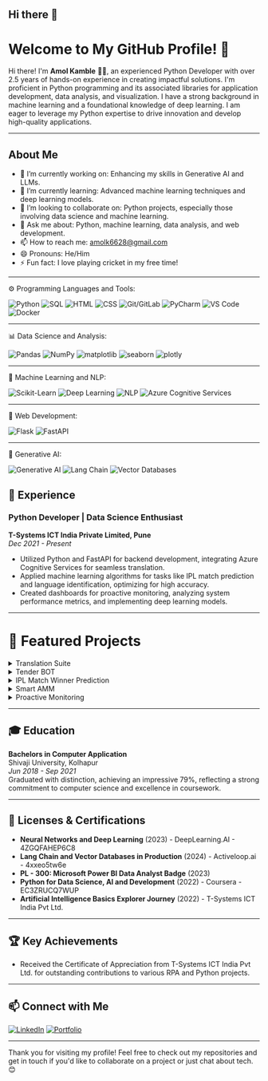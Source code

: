 ## Hi there 👋

# Welcome to My GitHub Profile! 👋

Hi there! I'm **Amol Kamble** 👨‍💻, an experienced Python Developer with over 2.5 years of hands-on experience in creating impactful solutions. I'm proficient in Python programming and its associated libraries for application development, data analysis, and visualization. I have a strong background in machine learning and a foundational knowledge of deep learning. I am eager to leverage my Python expertise to drive innovation and develop high-quality applications.

---

## About Me

- 🔭 I’m currently working on: Enhancing my skills in Generative AI and LLMs.
- 🌱 I’m currently learning: Advanced machine learning techniques and deep learning models.
- 👯 I’m looking to collaborate on: Python projects, especially those involving data science and machine learning.
- 💬 Ask me about: Python, machine learning, data analysis, and web development.
- 📫 How to reach me: [amolk6628@gmail.com](mailto:amolk6628@gmail.com)
- 😄 Pronouns: He/Him
- ⚡ Fun fact: I love playing cricket in my free time!

---

⚙️ Programming Languages and Tools:  

![Python](https://img.shields.io/badge/-Python-05122A?style=flat&logo=python) 
![SQL](https://img.shields.io/badge/-SQL-05122A?style=flat&logo=postgresql)
![HTML](https://img.shields.io/badge/-HTML-05122A?style=flat&logo=html5) 
![CSS](https://img.shields.io/badge/-CSS-05122A?style=flat&logo=css3) 
![Git/GitLab](https://img.shields.io/badge/-Git/GitLab-05122A?style=flat&logo=git) 
![PyCharm](https://img.shields.io/badge/-PyCharm-05122A?style=flat&logo=pycharm) 
![VS Code](https://img.shields.io/badge/-VS%20Code-05122A?style=flat&logo=visual-studio-code) 
![Docker](https://img.shields.io/badge/-Docker-05122A?style=flat&logo=docker)

---

📊 Data Science and Analysis:

![Pandas](https://img.shields.io/badge/-Pandas-05122A?style=flat&logo=pandas)
![NumPy](https://img.shields.io/badge/-NumPy-05122A?style=flat&logo=numpy)
![matplotlib](https://img.shields.io/badge/-matplotlib-05122A?style=flat&logo=matplotlib)
![seaborn](https://img.shields.io/badge/-seaborn-05122A?style=flat&logo=seaborn)
![plotly](https://img.shields.io/badge/-plotly-05122A?style=flat&logo=plotly)


---

🤖 Machine Learning and NLP:

![Scikit-Learn](https://img.shields.io/badge/-Scikit%20Learn-05122A?style=flat&logo=scikit-learn)
![Deep Learning](https://img.shields.io/badge/-Deep%20Learning-05122A?style=flat&logo=tensorflow)
![NLP](https://img.shields.io/badge/-NLP-05122A?style=flat&logo=nlp)
![Azure Cognitive Services](https://img.shields.io/badge/-Azure%20Cognitive%20Services-05122A?style=flat&logo=microsoft)

---

🚀 Web Development:

![Flask](https://img.shields.io/badge/-Flask-05122A?style=flat&logo=flask)
![FastAPI](https://img.shields.io/badge/-FastAPI-05122A?style=flat&logo=fastapi)

---

🧠 Generative AI:

![Generative AI](https://img.shields.io/badge/-Generative%20AI-05122A?style=flat)
![Lang Chain](https://img.shields.io/badge/-Lang%20Chain-05122A?style=flat)
![Vector Databases](https://img.shields.io/badge/-Vector%20Database-05122A?style=flat)

## 💼 Experience

### Python Developer | Data Science Enthusiast
**T-Systems ICT India Private Limited, Pune**  
*Dec 2021 - Present*

- Utilized Python and FastAPI for backend development, integrating Azure Cognitive Services for seamless translation.
- Applied machine learning algorithms for tasks like IPL match prediction and language identification, optimizing for high accuracy.
- Created dashboards for proactive monitoring, analyzing system performance metrics, and implementing deep learning models.

---

# 🌟 Featured Projects

<details>
  <summary>Translation Suite</summary>
  <p>
    - Utilized Python and FastAPI to develop a robust backend system for a document translation suite, leveraging Azure AI Cognitive Services for AI translation and OCR.<br>
    - Integrated GitLab for version control, ensuring efficient collaboration and code management throughout the project's lifecycle.<br>
    - Developed a complex solution to translate documents with images using a custom translation API.<br>
    - Implemented batch processing of documents.
  </p>
</details>

<details>
  <summary>Tender BOT</summary>
  <p style="color:blue;text-align:center;">
    - Led a Python-based tender bot project, automating daily web scraping for streamlined tender acquisition. Enhanced information distribution efficiency to teams.<br>
    - Optimized the script to achieve a 3x speed improvement, significantly increasing tenders extracted. Refactored bot code for readability and maintainability.
  </p>
</details>

<details>
  <summary>IPL Match Winner Prediction</summary>
  <p>
    - Developed a Random Forest Classifier model predicting IPL match winners with 80% accuracy. Processed datasets with Python for data quality and model optimization.<br>
    - Created a Flask-based web app for real-time match winner predictions, deploying the ML model.
  </p>
</details>

<details>
  <summary>Smart AMM</summary>
  <p>
    - Optimized the script for language identification and translation to achieve a 50% reduction in execution time and computational complexity.<br>
    - Achieved 40% time savings with the Smart AMM tool for data analysis using Python and Pandas.
  </p>
</details>

<details>
  <summary>Proactive Monitoring</summary>
  <p>
    - Developed a comprehensive proactive monitoring dashboard using Dash and Plotly to visualize and analyze system performance metrics.<br>
    - Built a deep learning model using LSTM to predict memory utilization with an accuracy of 87%, achieving a 25% improvement in operational efficiency.
  </p>
</details>

---


## 🎓 Education

**Bachelors in Computer Application**  
Shivaji University, Kolhapur  
*Jun 2018 - Sep 2021*  
Graduated with distinction, achieving an impressive 79%, reflecting a strong commitment to computer science and excellence in coursework.

---

## 📜 Licenses & Certifications

- **Neural Networks and Deep Learning** (2023) - DeepLearning.AI - 4ZGQFAHEP6C8
- **Lang Chain and Vector Databases in Production** (2024) - Activeloop.ai - 4xxeo5tw6e
- **PL - 300: Microsoft Power BI Data Analyst Badge** (2023)
- **Python for Data Science, AI and Development** (2022) - Coursera - EC3ZRUCQ7WUP
- **Artificial Intelligence Basics Explorer Journey** (2022) - T-Systems ICT India Pvt Ltd.

---

## 🏆 Key Achievements

- Received the Certificate of Appreciation from T-Systems ICT India Pvt Ltd. for outstanding contributions to various RPA and Python projects.

---

## 📫 Connect with Me

[![LinkedIn](https://img.shields.io/badge/-LinkedIn-0077B5?style=flat&logo=linkedin&logoColor=white)](https://www.linkedin.com/in/amol-kamble-1897b6227/)
[![Portfolio](https://img.shields.io/badge/-Portfolio-000000?style=flat&logo=website&logoColor=white)](https://amolkamble-45.github.io/Amol_resume.github.io/)

---
Thank you for visiting my profile! Feel free to check out my repositories and get in touch if you'd like to collaborate on a project or just chat about tech. 😊

